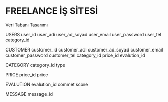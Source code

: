# FREELANCE İŞ SİTESİ

Veri Tabanı Tasarımı

USERS
user_id
user_adi
user_ad_soyad
user_email
user_password
user_tel
category_id


CUSTOMER
customer_id
customer_adi
customer_ad_soyad
customer_email
customer_password
customer_tel
category_id
price_id
evalution_id


CATEGORY
category_id
type


PRICE
price_id
price


EVALUTION
evalution_id
commet
score

MESSAGE
message_id








